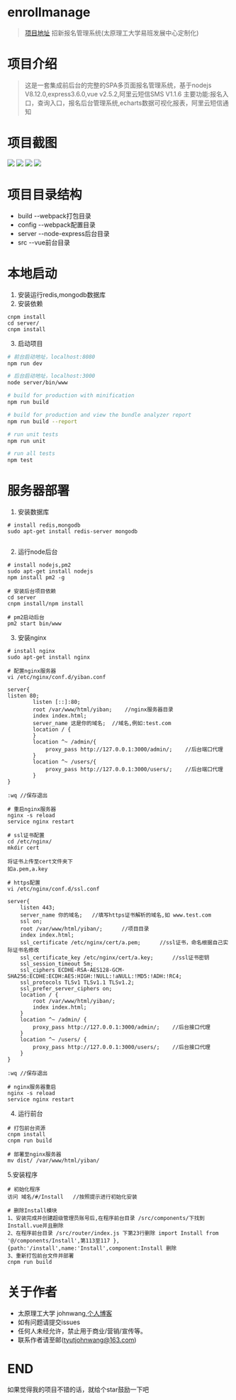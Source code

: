 <!--
 * @Author: johnwang
 * @since: 2019-05-20 11:27:42
 * @lastTime: 2019-10-26 21:15:30
 * @LastAuthor: Do not edit
 * @Github: https://github.com/tyutjohn
 -->
# enrollmanage
> [项目地址](https://www.tyutjohn.com)
> 招新报名管理系统(太原理工大学易班发展中心定制化)

# 项目介绍

> 这是一套集成前后台的完整的SPA多页面报名管理系统，基于nodejs V8.12.0,express3.6.0,vue v2.5.2,阿里云短信SMS V1.1.6
> 主要功能:报名入口，查询入口，报名后台管理系统,echarts数据可视化报表，阿里云短信通知

# 项目截图
![](https://www.tyutjohn.com/images/01.png)
![](https://www.tyutjohn.com/images/03.png)
![](https://www.tyutjohn.com/images/04.png)
![](https://www.tyutjohn.com/images/06.png)

# 项目目录结构
* build --webpack打包目录
* config  --webpack配置目录
* server --node-express后台目录
* src --vue前台目录

# 本地启动
1. 安装运行redis,mongodb数据库
2. 安装依赖
```
cnpm install
cd server/
cnpm install
```
3. 启动项目
``` bash
# 前台启动地址，localhost:8080
npm run dev

# 后台启动地址，localhost:3000
node server/bin/www

# build for production with minification
npm run build

# build for production and view the bundle analyzer report
npm run build --report

# run unit tests
npm run unit

# run all tests
npm test
```

# 服务器部署

1. 安装数据库
```
# install redis,mongodb
sudo apt-get install redis-server mongodb


```
2. 运行node后台
```
# install nodejs,pm2
sudo apt-get install nodejs
npm install pm2 -g

# 安装后台项目依赖
cd server
cnpm install/npm install

# pm2启动后台
pm2 start bin/www
```
3. 安装nginx
```
# install nginx
sudo apt-get install nginx

# 配置nginx服务器
vi /etc/nginx/conf.d/yiban.conf

server{
listen 80;
        listen [::]:80;
        root /var/www/html/yiban;    //nginx服务器目录        
        index index.html;
        server_name 这是你的域名;  //域名,例如:test.com
        location / {
        }
	    location ^~ /admin/{
		    proxy_pass http://127.0.0.1:3000/admin/;    //后台端口代理
	    }
        location ^~ /users/{
            proxy_pass http://127.0.0.1:3000/users/;    //后台端口代理
        }
}

:wq //保存退出

# 重启nginx服务器
nginx -s reload
service nginx restart

# ssl证书配置
cd /etc/nginx/
mkdir cert

将证书上传至cert文件夹下
如a.pem,a.key

# https配置
vi /etc/nginx/conf.d/ssl.conf

server{
	listen 443;
	server_name 你的域名;   //填写https证书解析的域名,如 www.test.com
	ssl on;
	root /var/www/html/yiban/;      //项目目录
	index index.html;
	ssl_certificate /etc/nginx/cert/a.pem;      //ssl证书，命名根据自己实际证书名修改
	ssl_certificate_key /etc/nginx/cert/a.key;      //ssl证书密钥
	ssl_session_timeout 5m;
	ssl_ciphers ECDHE-RSA-AES128-GCM-SHA256:ECDHE:ECDH:AES:HIGH:!NULL:!aNULL:!MD5:!ADH:!RC4;
	ssl_protocols TLSv1 TLSv1.1 TLSv1.2;
	ssl_prefer_server_ciphers on;
	location / {
		root /var/www/html/yiban/;
		index index.html;
	}
	location ^~ /admin/ {
		proxy_pass http://127.0.0.1:3000/admin/;    //后台接口代理
	}
	location ^~ /users/ {
		proxy_pass http://127.0.0.1:3000/users/;    //后台接口代理
	}
}

:wq //保存退出

# nginx服务器重启
nginx -s reload
service nginx restart
```
4. 运行前台 
```
# 打包前台资源
cnpm install
cnpm run build

# 部署至nginx服务器
mv dist/ /var/www/html/yiban/
```

5.安装程序
```
# 初始化程序
访问 域名/#/Install   //按照提示进行初始化安装

# 删除Install模块
1、安装完成并创建超级管理员账号后,在程序前台目录 /src/components/下找到Install.vue并且删除
2、在程序前台目录 /src/router/index.js 下第23行删除 import Install from '@/components/Install',第113至117 },{path:'/install',name:'Install',component:Install 删除
3、重新打包前台文件并部署
cnpm run build

```

# 关于作者

+ 太原理工大学 johnwang,[个人博客](www.tyutjohn.com)
+ 如有问题请提交issues
+ 任何人未经允许，禁止用于商业/营销/宣传等。
+ 联系作者请至邮(tyutjohnwang@163.com)

# END
如果觉得我的项目不错的话，就给个star鼓励一下吧